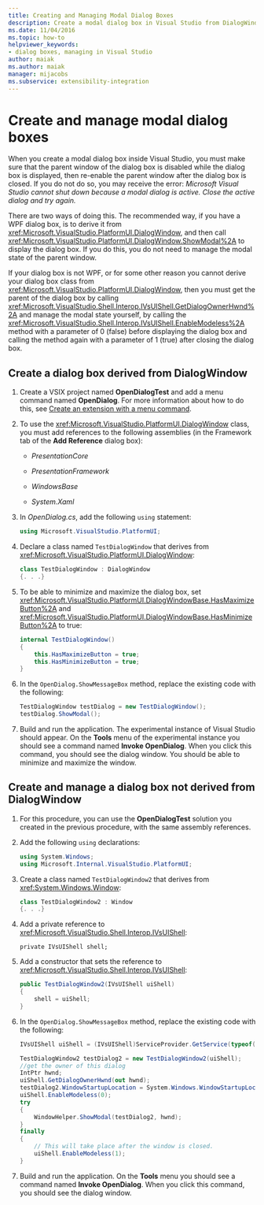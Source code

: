 ```yaml
---
title: Creating and Managing Modal Dialog Boxes
description: Create a modal dialog box in Visual Studio from DialogWindow and also without using DialogWindow and disable the parent window while the dialog box is open.
ms.date: 11/04/2016
ms.topic: how-to
helpviewer_keywords:
- dialog boxes, managing in Visual Studio
author: maiak
ms.author: maiak
manager: mijacobs
ms.subservice: extensibility-integration
---
```

# Create and manage modal dialog boxes

When you create a modal dialog box inside Visual Studio, you must make sure that the parent window of the dialog box is disabled while the dialog box is displayed, then re-enable the parent window after the dialog box is closed. If you do not do so, you may receive the error: *Microsoft Visual Studio cannot shut down because a modal dialog is active. Close the active dialog and try again.*

There are two ways of doing this. The recommended way, if you have a WPF dialog box, is to derive it from <xref:Microsoft.VisualStudio.PlatformUI.DialogWindow>, and then call <xref:Microsoft.VisualStudio.PlatformUI.DialogWindow.ShowModal%2A> to display the dialog box. If you do this, you do not need to manage the modal state of the parent window.

If your dialog box is not WPF, or for some other reason you cannot derive your dialog box class from <xref:Microsoft.VisualStudio.PlatformUI.DialogWindow>, then you must get the parent of the dialog box by calling <xref:Microsoft.VisualStudio.Shell.Interop.IVsUIShell.GetDialogOwnerHwnd%2A> and manage the modal state yourself, by calling the <xref:Microsoft.VisualStudio.Shell.Interop.IVsUIShell.EnableModeless%2A> method with a parameter of 0 (false) before displaying the dialog box and calling the method again with a parameter of 1 (true) after closing the dialog box.

## Create a dialog box derived from DialogWindow

1. Create a VSIX project named **OpenDialogTest** and add a menu command named **OpenDialog**. For more information about how to do this, see [Create an extension with a menu command](../extensibility/creating-an-extension-with-a-menu-command.md).

2. To use the <xref:Microsoft.VisualStudio.PlatformUI.DialogWindow> class, you must add references to the following assemblies (in the Framework tab of the **Add Reference** dialog box):

    - *PresentationCore*

    - *PresentationFramework*

    - *WindowsBase*

    - *System.Xaml*

3. In *OpenDialog.cs*, add the following `using` statement:

    ```csharp
    using Microsoft.VisualStudio.PlatformUI;
    ```

4. Declare a class named `TestDialogWindow` that derives from <xref:Microsoft.VisualStudio.PlatformUI.DialogWindow>:

    ```csharp
    class TestDialogWindow : DialogWindow
    {. . .}
    ```

5. To be able to minimize and maximize the dialog box, set <xref:Microsoft.VisualStudio.PlatformUI.DialogWindowBase.HasMaximizeButton%2A> and <xref:Microsoft.VisualStudio.PlatformUI.DialogWindowBase.HasMinimizeButton%2A> to true:

    ```csharp
    internal TestDialogWindow()
    {
        this.HasMaximizeButton = true;
        this.HasMinimizeButton = true;
    }
    ```

6. In the `OpenDialog.ShowMessageBox` method, replace the existing code with the following:

    ```csharp
    TestDialogWindow testDialog = new TestDialogWindow();
    testDialog.ShowModal();
    ```

7. Build and run the application. The experimental instance of Visual Studio should appear. On the **Tools** menu of the experimental instance you should see a command named **Invoke OpenDialog**. When you click this command, you should see the dialog window. You should be able to minimize and maximize the window.

## Create and manage a dialog box not derived from DialogWindow

1. For this procedure, you can use the **OpenDialogTest** solution you created in the previous procedure, with the same assembly references.

2. Add the following `using` declarations:

    ```csharp
    using System.Windows;
    using Microsoft.Internal.VisualStudio.PlatformUI;
    ```

3. Create a class named `TestDialogWindow2` that derives from <xref:System.Windows.Window>:

    ```csharp
    class TestDialogWindow2 : Window
    {. . .}
    ```

4. Add a private reference to <xref:Microsoft.VisualStudio.Shell.Interop.IVsUIShell>:

    ```
    private IVsUIShell shell;
    ```

5. Add a constructor that sets the reference to <xref:Microsoft.VisualStudio.Shell.Interop.IVsUIShell>:

    ```csharp
    public TestDialogWindow2(IVsUIShell uiShell)
    {
        shell = uiShell;
    }
    ```

6. In the `OpenDialog.ShowMessageBox` method, replace the existing code with the following:

    ```csharp
    IVsUIShell uiShell = (IVsUIShell)ServiceProvider.GetService(typeof(SVsUIShell));

    TestDialogWindow2 testDialog2 = new TestDialogWindow2(uiShell);
    //get the owner of this dialog
    IntPtr hwnd;
    uiShell.GetDialogOwnerHwnd(out hwnd);
    testDialog2.WindowStartupLocation = System.Windows.WindowStartupLocation.CenterOwner;
    uiShell.EnableModeless(0);
    try
    {
        WindowHelper.ShowModal(testDialog2, hwnd);
    }
    finally
    {
        // This will take place after the window is closed.
        uiShell.EnableModeless(1);
    }
    ```

7. Build and run the application. On the **Tools** menu you should see a command named **Invoke OpenDialog**. When you click this command, you should see the dialog window.
